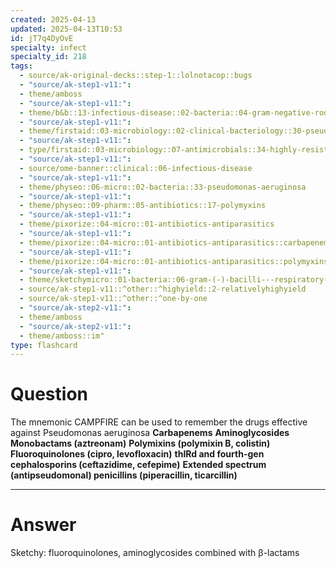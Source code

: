 ```yaml
---
created: 2025-04-13
updated: 2025-04-13T10:53
id: jT7q4DyOvE
specialty: infect
specialty_id: 218
tags:
  - source/ak-original-decks::step-1::lolnotacop::bugs
  - "source/ak-step1-v11:": 
  - theme/amboss
  - "source/ak-step1-v11:": 
  - theme/b&b::13-infectious-disease::02-bacteria::04-gram-negative-rods
  - "source/ak-step1-v11:": 
  - theme/firstaid::03-microbiology::02-clinical-bacteriology::30-pseudomonas-aeruginosa
  - "source/ak-step1-v11:": 
  - type/firstaid::03-microbiology::07-antimicrobials::34-highly-resistant-bacteria-treatment
  - "source/ak-step1-v11:": 
  - source/ome-banner::clinical::06-infectious-disease
  - "source/ak-step1-v11:": 
  - theme/physeo::06-micro::02-bacteria::33-pseudomonas-aeruginosa
  - "source/ak-step1-v11:": 
  - theme/physeo::09-pharm::05-antibiotics::17-polymyxins
  - "source/ak-step1-v11:": 
  - theme/pixorize::04-micro::01-antibiotics-antiparasitics
  - "source/ak-step1-v11:": 
  - theme/pixorize::04-micro::01-antibiotics-antiparasitics::carbapenems
  - "source/ak-step1-v11:": 
  - theme/pixorize::04-micro::01-antibiotics-antiparasitics::polymyxins
  - "source/ak-step1-v11:": 
  - theme/sketchymicro::01-bacteria::06-gram-(-)-bacilli---respiratory-tract::04-pseudomonas-aeruginosa
  - source/ak-step1-v11::^other::^highyield::2-relativelyhighyield
  - source/ak-step1-v11::^other::^one-by-one
  - "source/ak-step2-v11:": 
  - theme/amboss
  - "source/ak-step2-v11:": 
  - theme/amboss::im"
type: flashcard
---
```


# Question
The mnemonic CAMPFIRE can be used to remember the drugs effective against Pseudomonas aeruginosa   **Carbapenems** **Aminoglycosides** **Monobactams (aztreonam)** **Polymixins (polymixin B, colistin)** **Fluoroquinolones (cipro, levofloxacin)** **thIRd and fourth-gen cephalosporins (ceftazidime, cefepime)** **Extended spectrum (antipseudomonal) penicillins (piperacillin, ticarcillin)**

---

# Answer
Sketchy: fluoroquinolones, aminoglycosides combined with β-lactams